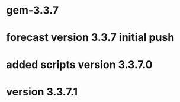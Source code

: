 gem-3.3.7
=========

forecast version 3.3.7
initial push
=========
added scripts
version 3.3.7.0
=========
version 3.3.7.1
=========
